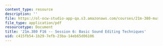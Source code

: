 ```yaml
---
content_type: resource
description: ''
file: https://ol-ocw-studio-app-qa.s3.amazonaws.com/courses/21m-380-music-and-technology-recording-techniques-and-audio-production-fall-2016/c415fb541b297efb23ba14eb65d06106_MIT21M_380F16_ses06_note.pdf
file_type: application/pdf
resourcetype: Document
title: '21m.380 F16 -- Session 6: Basic Sound Editing Techniques'
uid: c415fb54-1b29-7efb-23ba-14eb65d06106
---
```


